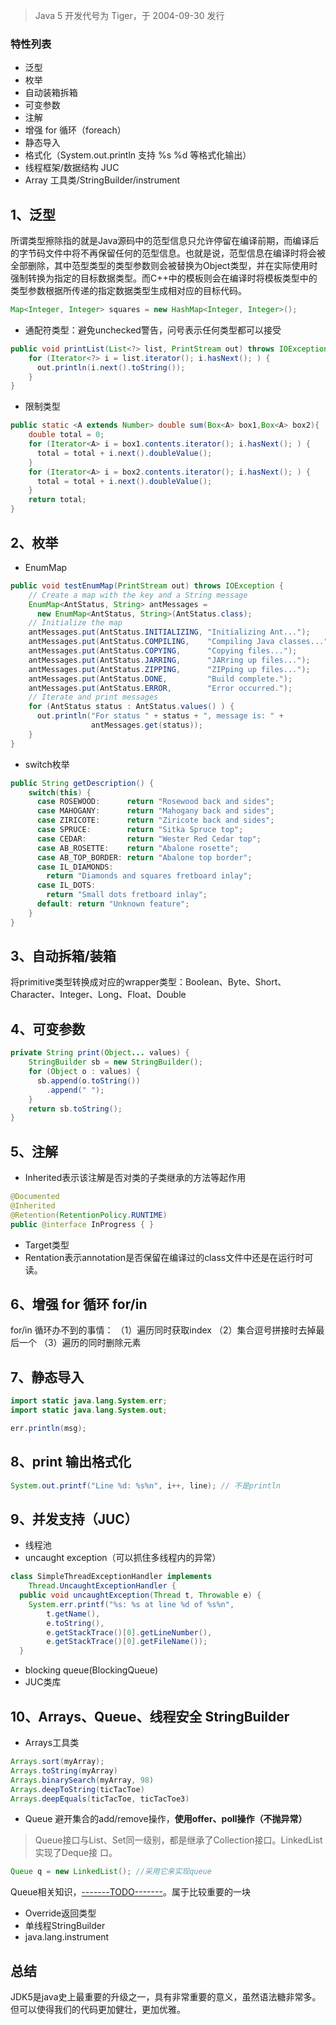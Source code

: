 > Java 5 开发代号为 Tiger，于 2004-09-30 发行

### 特性列表

- 泛型
- 枚举
- 自动装箱拆箱
- 可变参数
- 注解
- 增强 for 循环（foreach）
- 静态导入
- 格式化（System.out.println 支持 %s %d 等格式化输出）
- 线程框架/数据结构 JUC
- Array 工具类/StringBuilder/instrument

## 1、泛型

​	所谓类型擦除指的就是Java源码中的范型信息只允许停留在编译前期，而编译后的字节码文件中将不再保留任何的范型信息。也就是说，范型信息在编译时将会被全部删除，其中范型类型的类型参数则会被替换为Object类型，并在实际使用时强制转换为指定的目标数据类型。而C++中的模板则会在编译时将模板类型中的类型参数根据所传递的指定数据类型生成相对应的目标代码。

```java
Map<Integer, Integer> squares = new HashMap<Integer, Integer>();
```

- 通配符类型：避免unchecked警告，问号表示任何类型都可以接受

```java
public void printList(List<?> list, PrintStream out) throws IOException {
    for (Iterator<?> i = list.iterator(); i.hasNext(); ) {
      out.println(i.next().toString());
    }
}
```

- 限制类型

```java
public static <A extends Number> double sum(Box<A> box1,Box<A> box2){
    double total = 0;
    for (Iterator<A> i = box1.contents.iterator(); i.hasNext(); ) {
      total = total + i.next().doubleValue();
    }
    for (Iterator<A> i = box2.contents.iterator(); i.hasNext(); ) {
      total = total + i.next().doubleValue();
    }
    return total;
}
```

## 2、枚举

- EnumMap

```java
public void testEnumMap(PrintStream out) throws IOException {
    // Create a map with the key and a String message
    EnumMap<AntStatus, String> antMessages =
      new EnumMap<AntStatus, String>(AntStatus.class);
    // Initialize the map
    antMessages.put(AntStatus.INITIALIZING, "Initializing Ant...");
    antMessages.put(AntStatus.COMPILING,    "Compiling Java classes...");
    antMessages.put(AntStatus.COPYING,      "Copying files...");
    antMessages.put(AntStatus.JARRING,      "JARring up files...");
    antMessages.put(AntStatus.ZIPPING,      "ZIPping up files...");
    antMessages.put(AntStatus.DONE,         "Build complete.");
    antMessages.put(AntStatus.ERROR,        "Error occurred.");
    // Iterate and print messages
    for (AntStatus status : AntStatus.values() ) {
      out.println("For status " + status + ", message is: " +
                  antMessages.get(status));
    }
}
```

- switch枚举

```java
public String getDescription() {
    switch(this) {
      case ROSEWOOD:      return "Rosewood back and sides";
      case MAHOGANY:      return "Mahogany back and sides";
      case ZIRICOTE:      return "Ziricote back and sides";
      case SPRUCE:        return "Sitka Spruce top";
      case CEDAR:         return "Wester Red Cedar top";
      case AB_ROSETTE:    return "Abalone rosette";
      case AB_TOP_BORDER: return "Abalone top border";
      case IL_DIAMONDS:   
        return "Diamonds and squares fretboard inlay";
      case IL_DOTS:
        return "Small dots fretboard inlay";
      default: return "Unknown feature";
    }
}
```

## 3、自动拆箱/装箱

将primitive类型转换成对应的wrapper类型：Boolean、Byte、Short、Character、Integer、Long、Float、Double

## 4、可变参数

```java
private String print(Object... values) {
    StringBuilder sb = new StringBuilder();
    for (Object o : values) {
      sb.append(o.toString())
        .append(" ");
    }
    return sb.toString();
}
```

## 5、注解

- Inherited表示该注解是否对类的子类继承的方法等起作用

```java
@Documented
@Inherited
@Retention(RetentionPolicy.RUNTIME)
public @interface InProgress { }
```

- Target类型
- Rentation表示annotation是否保留在编译过的class文件中还是在运行时可读。

## 6、增强 for 循环 for/in

for/in 循环办不到的事情：
（1）遍历同时获取index
（2）集合逗号拼接时去掉最后一个
（3）遍历的同时删除元素

## 7、静态导入

```java
import static java.lang.System.err;
import static java.lang.System.out;

err.println(msg); 
```

## 8、print 输出格式化

```java
System.out.printf("Line %d: %s%n", i++, line); // 不是println
```

## 9、并发支持（JUC）

- 线程池
- uncaught exception（可以抓住多线程内的异常）

```java
class SimpleThreadExceptionHandler implements
    Thread.UncaughtExceptionHandler {
  public void uncaughtException(Thread t, Throwable e) {
    System.err.printf("%s: %s at line %d of %s%n",
        t.getName(), 
        e.toString(),
        e.getStackTrace()[0].getLineNumber(),
        e.getStackTrace()[0].getFileName());
  }
```

- blocking queue(BlockingQueue)
- JUC类库

## 10、Arrays、Queue、线程安全 StringBuilder

- Arrays工具类

```java
Arrays.sort(myArray);
Arrays.toString(myArray)
Arrays.binarySearch(myArray, 98)
Arrays.deepToString(ticTacToe)
Arrays.deepEquals(ticTacToe, ticTacToe3)
```

- Queue
  避开集合的add/remove操作，**使用offer、poll操作（不抛异常）**

> Queue接口与List、Set同一级别，都是继承了Collection接口。LinkedList实现了Deque接 口。

```java
Queue q = new LinkedList(); //采用它来实现queue
```

Queue相关知识，[-------TODO-------]()。属于比较重要的一块

- Override返回类型
- 单线程StringBuilder
- java.lang.instrument

## 总结

JDK5是java史上最重要的升级之一，具有非常重要的意义，虽然语法糖非常多。但可以使得我们的代码更加健壮，更加优雅。